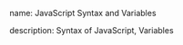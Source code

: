 name: JavaScript Syntax and Variables

description: Syntax of JavaScript, Variables

<!-- insights:
  - javascript-basics-part-1
  - javascript-basics-part-2
  - double-and-single-quotes
  - infix-operators-are-left-associative
  - strict-mode
  -->
